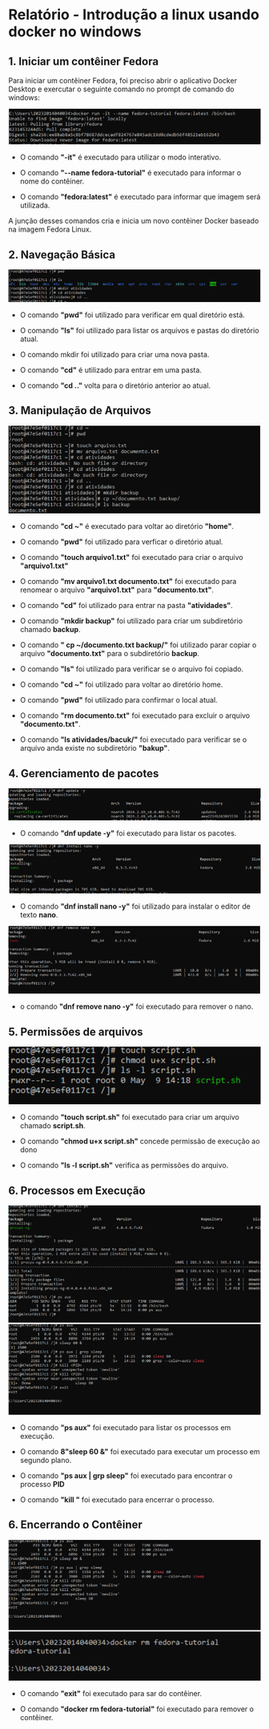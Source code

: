 # Relatório - Introdução a linux usando docker no windows

## 1. Iniciar um contêiner Fedora

Para iniciar um contêiner Fedora, foi preciso abrir o aplicativo Docker Desktop e exercutar o seguinte comando no prompt de comando do windows:

![imagem 0](/Atividade/Imagens/imagem0.PNG)


* O comando **"-it"** é executado para utilizar o modo interativo.

* O comando **"--name fedora-tutorial"** é executado para informar o nome do contêiner.

* O comando **"fedora:latest"** é executado para informar que imagem será utilizada.

A junção desses comandos cria e inicia um novo contêiner Docker baseado na imagem Fedora Linux.


## 2. Navegação Básica

![imagem 0](/Atividade/Imagens/imagem1.PNG)

* O comando **"pwd"** foi utilizado para verificar em qual diretório está.

* O comando **"ls"** foi utilizado para listar os arquivos e pastas do diretório atual.

* O comando mkdir foi utilizado para criar uma nova pasta.

* O comando **"cd"** é utilizado para entrar em uma pasta.

* O comando **"cd .."** volta para o diretório anterior ao atual.

## 3. Manipulação de Arquivos

![imagem 0](/Atividade/Imagens/imagem2.PNG)

* O comando **"cd ~"**  é executado para voltar ao diretório **"home"**.

* O comando **"pwd"** foi utilizado para verficar o diretório atual.

* O comando **"touch arquivo1.txt"** foi executado para criar o arquivo **"arquivo1.txt"**

* O comando **"mv arquivo1.txt documento.txt"** foi executado para renomear o arquivo **"arquivo1.txt"** para **"documento.txt"**.

* O comando **"cd"** foi utilizado para entrar na pasta **"atividades"**.

* O comando **"mkdir backup"** foi utilizado para criar um subdiretório chamado **backup**.

* O comando **" cp ~/documento.txt backup/"** foi utilizado parar copiar o arquivo **"documento.txt"** para o subdiretório **backup**.

* O comando **"ls"** foi utilizado para verificar se o arquivo foi copiado.

* O comando **"cd ~"** foi utilizado para voltar ao diretório home.

* O comando **"pwd"** foi utilizado para confirmar o local atual.

* O comando **"rm documento.txt"** foi executado para excluir o arquivo **"documento.txt"**.

* O comando **"ls atividades/bacuk/"** foi executado para verificar se o arquivo anda existe no subdiretório **"bakup"**.

## 4. Gerenciamento de pacotes

![imagem 0](/Atividade/Imagens/imagem4.PNG)

* O comando **"dnf update -y"** foi executado para listar os pacotes.

![imagem 0](/Atividade/Imagens/imagem6.PNG)

* O comando **"dnf install nano -y"** foi utilizado para instalar o editor de texto 
**nano**.

![imagem 0](/Atividade/Imagens/imagem7.PNG)


* o comando **"dnf remove nano -y"** foi executado para remover o nano.

## 5. Permissões de arquivos

![imagem 0](/Atividade/Imagens/imagem8.PNG)

* O comando **"touch script.sh"** foi executado para criar um arquivo chamado **script.sh**.

* O comando **"chmod u+x script.sh"** concede permissão de execução ao dono 

* O comando **"ls -l script.sh"** verifica as permissões do arquivo.

## 6. Processos em Execução

![imagem 0](/Atividade/Imagens/imagem9.PNG)
![imagem 0](/Atividade/Imagens/imagem10.PNG)

* O comando **"ps aux"** foi executado para listar os processos em execução.

* O comando **8"sleep 60 &"** foi executado para executar um processo em segundo plano.

* O comando **"ps aux | grp sleep"** foi executado para encontrar o processo **PID**

* O comando **"kill <PID>"** foi executado para encerrar o processo.

## 6. Encerrando o Contêiner

![imagem 0](/Atividade/Imagens/imagem10.PNG)
![imagem 0](/Atividade/Imagens/imagem11.PNG)

* O comando **"exit"** foi executado para sar do contêiner.

* O comando **"docker rm fedora-tutorial"** foi executado para remover o contêiner.